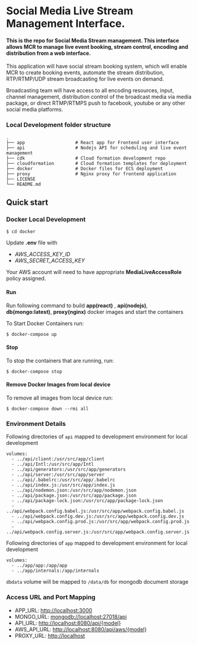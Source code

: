 # Social Media Live Stream Management Interface.



#### This is the repo for Social Media Stream management. This interface allows MCR to manage live event booking, stream control, encoding and distribution from a web interface.

This application will have social stream booking system, which will enable MCR to create booking events, automate the stream distribution, RTP/RTMP/UDP stream broadcasting for live events on demand.

Broadcasting team will have access to all encoding resources, input, channel management, distribution control of the broadcast media via media package, or direct RTMP/RTMPS push to facebook, youtube or any other social media platforms.


### Local Development folder structure

    .
    ├── app                   # React app for Frontend user interface
    ├── api                   # Nodejs API for scheduling and live event management 
    ├── cdk                   # Cloud formation development repo
    ├── cloudformation        # Cloud formation templates for deployment
    ├── docker                # Docker files for ECS deployment
    ├── proxy                 # Nginx proxy for frontend application
    ├── LICENSE
    └── README.md


## Quick start

### Docker Local Development

```
$ cd docker
```

Update **.env** file with 

- *AWS_ACCESS_KEY_ID* 
- *AWS_SECRET_ACCESS_KEY*

Your AWS account will need to have appropriate **MediaLiveAccessRole** policy assigned.

#### Run

Run following command to build **app(react)** , **api(nodejs)**, **db(mongo:latest)**, **proxy(nginx)** docker images and start the containers

To Start Docker Containers run: 

```
$ docker-compose up
```

#### Stop
To stop the containers that are running, run:

```
$ docker-compose stop
```

#### Remove Docker Images from local device

To remove all images from local device run:

```
$ docker-compose down --rmi all
```

### Environment Details

Following directories of ```api``` mapped to development environment for local development


    volumes:
      - ../api/client:/usr/src/app/client
      - ../api/Intl:/usr/src/app/Intl
      - ../api/generators:/usr/src/app/generators
      - ../api/server:/usr/src/app/server
      - ../api/.babelrc:/usr/src/app/.babelrc
      - ../api/index.js:/usr/src/app/index.js
      - ../api/nodemon.json:/usr/src/app/nodemon.json
      - ../api/package.json:/usr/src/app/package.json
      - ../api/package-lock.json:/usr/src/app/package-lock.json
      - ../api/webpack.config.babel.js:/usr/src/app/webpack.config.babel.js
      - ../api/webpack.config.dev.js:/usr/src/app/webpack.config.dev.js
      - ../api/webpack.config.prod.js:/usr/src/app/webpack.config.prod.js
      - ../api/webpack.config.server.js:/usr/src/app/webpack.config.server.js


Following directories of ```app``` mapped to development environment for local development


    volumes:
      - ../app/app:/app/app
      - ../app/internals:/app/internals


```dbdata``` volume will be mapped to ```/data/db``` for mongodb document storage


### Access URL and Port Mapping


   * APP_URL: [http://localhost:3000](http://localhost:3000)
   * MONGO_URL: [mongodb://localhost:27018/api]([mongodb://localhost:27018/api])
   * API_URL: [http://localhost:8080/api/{model}](http://localhost:8080/api/{model})
   * AWS_API_URL: [http://localhost:8080/api/aws/{model}](http://localhost:8080/api/aws/{model})
   * PROXY_URL: [http://localhost](http://localhost)
